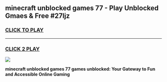 
## minecraft unblocked games 77 - Play Unblocked Gmaes & Free #27ljz
<h3>
<a href="https://premium.freeplayer.one?title=minecraft_unblocked_games_77&ref=01M">CLICK TO PLAY</a></h3>
<hr>

<h3>
<a href="https://premium.freeplayer.one?title=minecraft_unblocked_games_77&ref=01M">CLICK 2 PLAY</a>
  
</h3>

<a href="https://premium.freeplayer.one?title=minecraft_unblocked_games_77&ref=01M"><img src="https://clearcache.store/games.png"></a>


**minecraft unblocked games 77 games unblocked: Your Gateway to Fun and Accessible Online Gaming**
